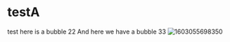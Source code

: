 # testA
 
test here is a bubble 22
And here we have a bubble 33
![1603055698350](https://github.com/user-attachments/assets/6fac7e83-34b9-4159-bf15-68b1692991b4)
